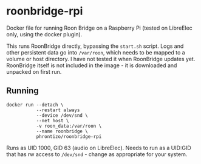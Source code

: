 # roonbridge-rpi
Docker file for running Roon Bridge on a Raspberry Pi (tested on LibreElec only, using the docker plugin).

This runs RoonBridge directly, bypassing the `start.sh` script. Logs and other persistent data go into `/var/roon`, which needs to be mapped to a volume or host directory. I have not tested it when RoonBridge updates yet. RoonBridge itself is not included in the image - it is downloaded and unpacked on first run.

## Running
```
docker run --detach \
           --restart always
           --device /dev/snd \
           --net host \
           -v roon_data:/var/roon \
           --name roonbridge \
           phrontizo/roonbridge-rpi
```
Runs as UID 1000, GID 63 (audio on LibreElec). Needs to run as a UID:GID that has rw access to `/dev/snd` - change as appropriate for your system.
